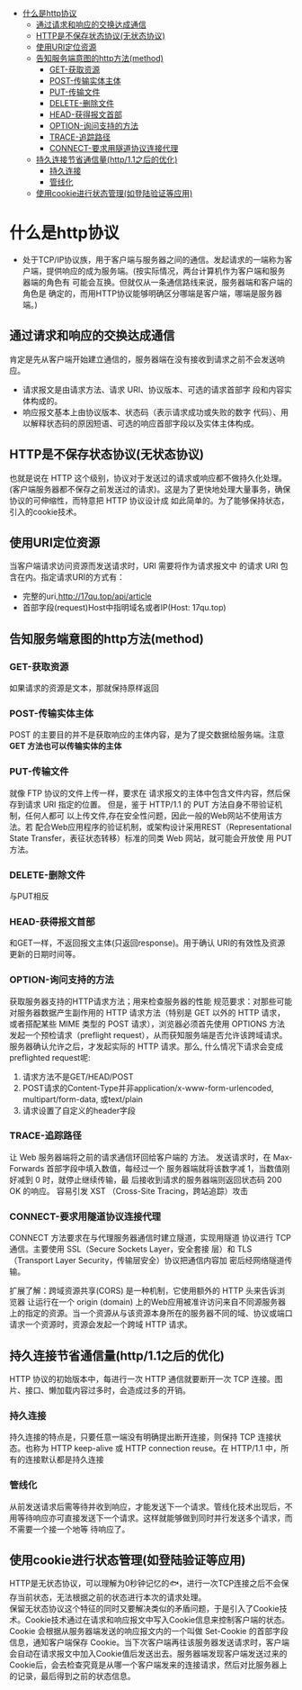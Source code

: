 - [什么是http协议](#%E4%BB%80%E4%B9%88%E6%98%AFhttp%E5%8D%8F%E8%AE%AE)
  - [通过请求和响应的交换达成通信](#%E9%80%9A%E8%BF%87%E8%AF%B7%E6%B1%82%E5%92%8C%E5%93%8D%E5%BA%94%E7%9A%84%E4%BA%A4%E6%8D%A2%E8%BE%BE%E6%88%90%E9%80%9A%E4%BF%A1)
  - [HTTP是不保存状态协议(无状态协议)](#HTTP%E6%98%AF%E4%B8%8D%E4%BF%9D%E5%AD%98%E7%8A%B6%E6%80%81%E5%8D%8F%E8%AE%AE%E6%97%A0%E7%8A%B6%E6%80%81%E5%8D%8F%E8%AE%AE)
  - [使用URI定位资源](#%E4%BD%BF%E7%94%A8URI%E5%AE%9A%E4%BD%8D%E8%B5%84%E6%BA%90)
  - [告知服务端意图的http方法(method)](#%E5%91%8A%E7%9F%A5%E6%9C%8D%E5%8A%A1%E7%AB%AF%E6%84%8F%E5%9B%BE%E7%9A%84http%E6%96%B9%E6%B3%95method)
    - [GET-获取资源](#GET-%E8%8E%B7%E5%8F%96%E8%B5%84%E6%BA%90)
    - [POST-传输实体主体](#POST-%E4%BC%A0%E8%BE%93%E5%AE%9E%E4%BD%93%E4%B8%BB%E4%BD%93)
    - [PUT-传输文件](#PUT-%E4%BC%A0%E8%BE%93%E6%96%87%E4%BB%B6)
    - [DELETE-删除文件](#DELETE-%E5%88%A0%E9%99%A4%E6%96%87%E4%BB%B6)
    - [HEAD-获得报文首部](#HEAD-%E8%8E%B7%E5%BE%97%E6%8A%A5%E6%96%87%E9%A6%96%E9%83%A8)
    - [OPTION-询问支持的方法](#OPTION-%E8%AF%A2%E9%97%AE%E6%94%AF%E6%8C%81%E7%9A%84%E6%96%B9%E6%B3%95)
    - [TRACE-追踪路径](#TRACE-%E8%BF%BD%E8%B8%AA%E8%B7%AF%E5%BE%84)
    - [CONNECT-要求用隧道协议连接代理](#CONNECT-%E8%A6%81%E6%B1%82%E7%94%A8%E9%9A%A7%E9%81%93%E5%8D%8F%E8%AE%AE%E8%BF%9E%E6%8E%A5%E4%BB%A3%E7%90%86)
  - [持久连接节省通信量(http/1.1之后的优化)](#%E6%8C%81%E4%B9%85%E8%BF%9E%E6%8E%A5%E8%8A%82%E7%9C%81%E9%80%9A%E4%BF%A1%E9%87%8Fhttp11%E4%B9%8B%E5%90%8E%E7%9A%84%E4%BC%98%E5%8C%96)
    - [持久连接](#%E6%8C%81%E4%B9%85%E8%BF%9E%E6%8E%A5)
    - [管线化](#%E7%AE%A1%E7%BA%BF%E5%8C%96)
  - [使用cookie进行状态管理(如登陆验证等应用)](#%E4%BD%BF%E7%94%A8cookie%E8%BF%9B%E8%A1%8C%E7%8A%B6%E6%80%81%E7%AE%A1%E7%90%86%E5%A6%82%E7%99%BB%E9%99%86%E9%AA%8C%E8%AF%81%E7%AD%89%E5%BA%94%E7%94%A8)

# 什么是http协议
- 处于TCP/IP协议族，用于客户端与服务器之间的通信。发起请求的一端称为客户端，提供响应的成为服务端。(按实际情况，两台计算机作为客户端和服务器端的角色有 可能会互换。但就仅从一条通信路线来说，服务器端和客户端的角色是 确定的，而用HTTP协议能够明确区分哪端是客户端，哪端是服务器端。)
  
## 通过请求和响应的交换达成通信
肯定是先从客户端开始建立通信的，服务器端在没有接收到请求之前不会发送响应。  
- 请求报文是由请求方法、请求 URI、协议版本、可选的请求首部字 段和内容实体构成的。
- 响应报文基本上由协议版本、状态码（表示请求成功或失败的数字 代码）、用以解释状态码的原因短语、可选的响应首部字段以及实体主体构成。

## HTTP是不保存状态协议(无状态协议)
也就是说在 HTTP 这个级别，协议对于发送过的请求或响应都不做持久化处理。(客户端服务器都不保存之前发送过的请求)。这是为了更快地处理大量事务，确保协议的可伸缩性，而特意把 HTTP 协议设计成 如此简单的。为了能够保持状态，引入的cookie技术。

## 使用URI定位资源
当客户端请求访问资源而发送请求时，URI 需要将作为请求报文中 的请求 URI 包含在内。指定请求URI的方式有：
- 完整的uri,http://17qu.top/api/article
- 首部字段(request)Host中指明域名或者IP(Host: 17qu.top)

## 告知服务端意图的http方法(method)
### GET-获取资源
如果请求的资源是文本，那就保持原样返回
### POST-传输实体主体  
POST 的主要目的并不是获取响应的主体内容，是为了提交数据给服务端。注意**GET 方法也可以传输实体的主体**
### PUT-传输文件
就像 FTP 协议的文件上传一样，要求在 请求报文的主体中包含文件内容，然后保存到请求 URI 指定的位置。 但是，鉴于 HTTP/1.1 的 PUT 方法自身不带验证机制，任何人都可 以上传文件,存在安全性问题，因此一般的Web网站不使用该方法。若 配合Web应用程序的验证机制，或架构设计采用REST（Representational State Transfer，表征状态转移）标准的同类 Web 网站，就可能会开放使 用 PUT 方法。
### DELETE-删除文件
与PUT相反
### HEAD-获得报文首部
和GET一样，不返回报文主体(只返回response)。用于确认 URI的有效性及资源更新的日期时间等。
### OPTION-询问支持的方法
获取服务器支持的HTTP请求方法；用来检查服务器的性能
规范要求：对那些可能对服务器数据产生副作用的 HTTP 请求方法（特别是 GET 以外的 HTTP 请求，或者搭配某些 MIME 类型的 POST 请求），浏览器必须首先使用 OPTIONS 方法发起一个预检请求（preflight request），从而获知服务端是否允许该跨域请求。服务器确认允许之后，才发起实际的 HTTP 请求。那么, 什么情况下请求会变成preflighted request呢: 
1. 请求方法不是GET/HEAD/POST
2. POST请求的Content-Type并非application/x-www-form-urlencoded, multipart/form-data, 或text/plain
3. 请求设置了自定义的header字段
### TRACE-追踪路径 
让 Web 服务器端将之前的请求通信环回给客户端的 方法。 发送请求时，在 Max-Forwards 首部字段中填入数值，每经过一个 服务器端就将该数字减 1，当数值刚好减到 0 时，就停止继续传输，最 后接收到请求的服务器端则返回状态码 200 OK 的响应。 容易引发 XST （Cross-Site Tracing，跨站追踪）攻击
### CONNECT-要求用隧道协议连接代理 
CONNECT 方法要求在与代理服务器通信时建立隧道，实现用隧道 协议进行 TCP 通信。主要使用 SSL（Secure Sockets Layer，安全套接 层）和 TLS（Transport Layer Security，传输层安全）协议把通信内容加 密后经网络隧道传输。 

扩展了解：跨域资源共享(CORS) 是一种机制，它使用额外的 HTTP 头来告诉浏览器  让运行在一个 origin (domain) 上的Web应用被准许访问来自不同源服务器上的指定的资源。当一个资源从与该资源本身所在的服务器不同的域、协议或端口请求一个资源时，资源会发起一个跨域 HTTP 请求。


## 持久连接节省通信量(http/1.1之后的优化)
HTTP 协议的初始版本中，每进行一次 HTTP 通信就要断开一次 TCP 连接。图片、接口、懒加载内容过多时，会造成过多的开销。
### 持久连接
持久连接的特点是，只要任意一端没有明确提出断开连接，则保持 TCP 连接状态。也称为 HTTP keep-alive 或 HTTP connection reuse。在 HTTP/1.1 中，所有的连接默认都是持久连接
### 管线化
从前发送请求后需等待并收到响应，才能发送下一个请求。管线化技术出现后，不用等待响应亦可直接发送下一个请求。这样就能够做到同时并行发送多个请求，而不需要一个接一个地等 待响应了。

## 使用cookie进行状态管理(如登陆验证等应用)
HTTP是无状态协议，可以理解为0秒钟记忆的🐟，进行一次TCP连接之后不会保存当前状态，无法根据之前的状态进行本次的请求处理。  
保留无状态协议这个特征的同时又要解决类似的矛盾问题，于是引入了Cookie技术。Cookie技术通过在请求和响应报文中写入Cookie信息来控制客户端的状态。
Cookie 会根据从服务器端发送的响应报文内的一个叫做 Set-Cookie 的首部字段信息，通知客户端保存 Cookie。当下次客户端再往该服务器发送请求时，客户端会自动在请求报文中加入Cookie值后发送出去。服务器端发现客户端发送过来的Cookie后，会去检查究竟是从哪一个客户端发来的连接请求，然后对比服务器上的记录，最后得到之前的状态信息。